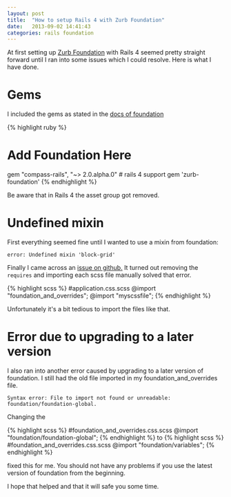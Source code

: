 ```yaml
---
layout: post
title:  "How to setup Rails 4 with Zurb Foundation"
date:   2013-09-02 14:41:43
categories: rails foundation
---
```


At first setting up [Zurb Foundation](http://foundation.zurb.com/) with Rails 4 seemed pretty straight forward until I ran into some issues which I could resolve.
Here is what I have done.

# Gems

I included the gems as stated in the [docs of foundation](http://foundation.zurb.com/docs/rails.html)

{% highlight ruby %}
# Add Foundation Here
gem "compass-rails", "~> 2.0.alpha.0" # rails 4 support
gem 'zurb-foundation'
{% endhighlight %}

Be aware that in Rails 4 the asset group got removed.

# Undefined mixin

First everything seemed fine until I wanted to use a mixin from foundation:

`error: Undefined mixin 'block-grid'`

Finally I came across an [issue on github.](https://github.com/zurb/foundation/issues/2128#issuecomment-17912556)
It turned out removing the `requires` and importing each scss file manually solved that error.

{% highlight scss %}
#application.css.scss
@import "foundation_and_overrides";
@import "myscssfile";
{% endhighlight %}

Unfortunately it's a bit tedious to import the files like that.

# Error due to upgrading to a later version

I also ran into another error caused by upgrading to a later version of foundation. I still had the old file imported in my foundation_and_overrides file.

`Syntax error: File to import not found or unreadable: foundation/foundation-global.`

Changing the

{% highlight scss %}
#foundation_and_overrides.css.scss
@import "foundation/foundation-global";
{% endhighlight %}
to
{% highlight scss %}
#foundation_and_overrides.css.scss
@import "foundation/variables";
{% endhighlight %}

fixed this for me.
You should not have any problems if you use the latest version of foundation from the beginning.

I hope that helped and that it will safe you some time.
